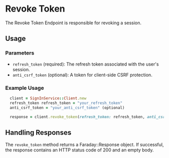 # Revoke Token

The Revoke Token Endpoint is responsible for revoking a session.

## Usage

### Parameters

- `refresh_token` (required): The refresh token associated with the user's session.
- `anti_csrf_token` (optional): A token for client-side CSRF protection.

### Example Usage

```ruby
  client = SignInService::Client.new
  refresh_token refresh_token = "your_refresh_token"
  anti_csrf_token = "your_anti_csrf_token" (optional)

  response = client.revoke_token(refresh_token: refresh_token, anti_csrf_token: anti_csrf_token)
```

## Handling Responses
The `revoke_token` method returns a Faraday::Response object. If successful, the response contains an HTTP status code of 200 and an empty body.
